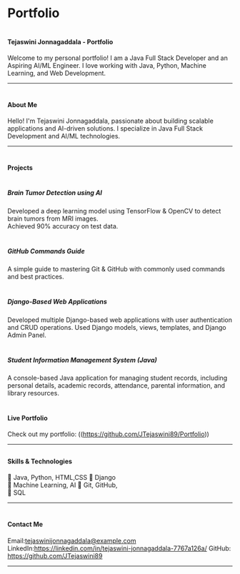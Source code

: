 # Portfolio 
# <h4> Tejaswini Jonnagaddala - Portfolio</h4>

Welcome to my personal portfolio! I am a Java Full Stack Developer and an Aspiring AI/ML Engineer. I love working with Java, Python, Machine Learning, and Web Development.

---

# <h4> About Me  </h4>
Hello! I'm Tejaswini Jonnagaddala, passionate about building scalable applications and AI-driven solutions. I specialize in Java Full Stack Development and AI/ML technologies.

---

# <h4> Projects  </h4>

# <h5> Brain Tumor Detection using AI  </h5>
Developed a deep learning model using TensorFlow & OpenCV to detect brain tumors from MRI images.  
Achieved 90% accuracy on test data.  

# <h5> GitHub Commands Guide  </h5>
A simple guide to mastering Git & GitHub with commonly used commands and best practices.  

# <h5> Django-Based Web Applications</h5>

Developed multiple Django-based web applications with user authentication and CRUD operations. Used Django models, views, templates, and Django Admin Panel.

# <h5> Student Information Management System (Java)</h5>
 A console-based Java application for managing student records, including personal details, academic records, attendance, parental information, and library resources.


# <h4> Live Portfolio </h4> 
Check out my portfolio: ((https://github.com/JTejaswini89/Portfolio)) 

---

## <h4> Skills & Technologies  </h4>

🔹 Java, Python, HTML,CSS
🔹 Django  
🔹 Machine Learning, AI
🔹 Git, GitHub,  
🔹 SQL

---

# <h4> Contact Me  <h4>
Email:tejaswinijonnagaddala@example.com  
LinkedIn:https://linkedin.com/in/tejaswini-jonnagaddala-7767a126a/
GitHub: https://github.com/JTejaswini89 

---
